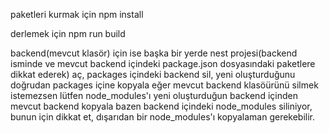 paketleri kurmak için 
npm install

derlemek için
npm run build

backend(mevcut klasör) için ise başka bir yerde nest projesi(backend isminde ve mevcut backend içindeki package.json dosyasındaki paketlere dikkat ederek) aç, packages içindeki backend sil, yeni oluşturduğunu doğrudan packages içine kopyala
eğer mevcut backend klasöürünü silmek istemezsen lütfen node_modules'ı yeni oluşturduğun backend içinden mevcut backend kopyala
bazen backend içindeki node_modules siliniyor, bunun için dikkat et, dışarıdan bir node_modules'ı kopyalaman gerekebilir.